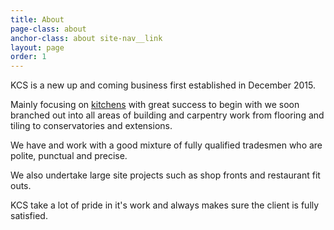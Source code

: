 ```yaml
---
title: About
page-class: about
anchor-class: about site-nav__link
layout: page
order: 1
---
```


KCS is a new up and coming business first established in December 2015.

Mainly focusing on [kitchens](/portfolio/kitchens) with great success to begin with we soon branched out into all areas of building and carpentry work from flooring and tiling to conservatories and extensions.

We have and work with a good mixture of fully qualified tradesmen who are polite, punctual and precise.

We also undertake large site projects such as shop fronts and restaurant fit outs.

KCS take a lot of pride in it's work and always makes sure the client is fully satisfied.
